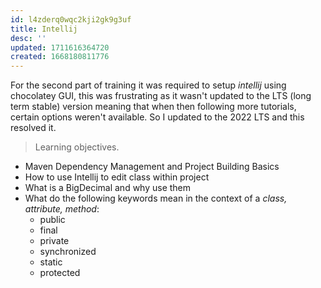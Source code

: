 ```yaml
---
id: l4zderq0wqc2kji2gk9g3uf
title: Intellij
desc: ''
updated: 1711616364720
created: 1668180811776
---
```

For the second part of training it was required to setup *intellij* using chocolatey GUI, this was frustrating as it wasn't updated to the LTS (long term stable) version meaning that when then following more tutorials, certain options weren't available. So I updated to the 2022 LTS and this resolved it.

> Learning objectives.
- Maven Dependency Management and Project Building Basics
- How to use Intellij to edit class within project
- What is a BigDecimal and why use them
- What do the following keywords mean in the context of a *class, attribute, method*: 
    - public
    - final
    - private
    - synchronized
    - static
    - protected

